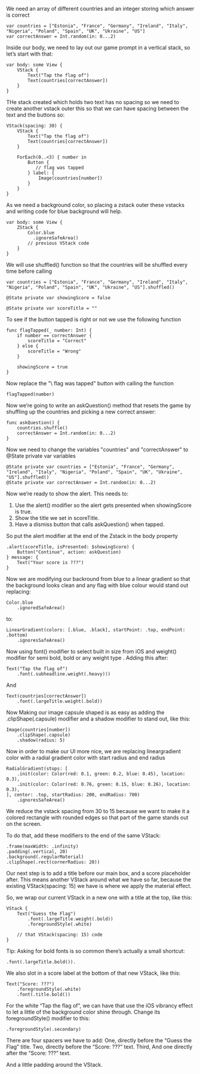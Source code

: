 We need an array of different countries and an integer storing which answer is correct
```
var countries = ["Estonia", "France", "Germany", "Ireland", "Italy", "Nigeria", "Poland", "Spain", "UK", "Ukraine", "US"]
var correctAnswer = Int.random(in: 0...2)
```

Inside our body, we need to lay out our game prompt in a vertical stack, so let’s start with that:
```
var body: some View {
    VStack {
        Text("Tap the flag of")
        Text(countries[correctAnswer])
    }
}
```

THe stack created which holds two text has no spacing so we need to create another vstack outer this so that we can have spacing between the text and the buttons so:
```
VStack(spacing: 30) {
    VStack {
        Text("Tap the flag of")
        Text(countries[correctAnswer])
    }

    ForEach(0..<3) { number in
        Button {
           // flag was tapped
        } label: {
            Image(countries[number])
        }
    }
}
```

As we need a background color, so placing a zstack outer these vstacks and writing code for blue background will help.
```
var body: some View {
    ZStack {
        Color.blue
          .ignoreSafeArea()
        // previous VStack code
    }
}
```

We will use shuffled() function so that the countries will be shuffled every time before calling
```
var countries = ["Estonia", "France", "Germany", "Ireland", "Italy", "Nigeria", "Poland", "Spain", "UK", "Ukraine", "US"].shuffled()
```

```
@State private var showingScore = false

@State private var scoreTitle = ""
```

To see if the button tapped is right or not we use the following function
```
func flagTapped(_ number: Int) {
    if number == correctAnswer {
        scoreTitle = "Correct"
    } else {
        scoreTitle = "Wrong"
    }

    showingScore = true
}
```

Now replace the "\\ flag was tapped" button with calling the function
```
flagTapped(number)
```

Now we’re going to write an askQuestion() method that resets the game by shuffling up the countries and picking a new correct answer:
```
func askQuestion() {
    countries.shuffle()
    correctAnswer = Int.random(in: 0...2)
}
```

Now we need to change the variables "countries" and "correctAnswer" to @State private var variables
```
@State private var countries = ["Estonia", "France", "Germany", "Ireland", "Italy", "Nigeria", "Poland", "Spain", "UK", "Ukraine", "US"].shuffled()
@State private var correctAnswer = Int.random(in: 0...2)
```

Now we’re ready to show the alert. This needs to:

1. Use the alert() modifier so the alert gets presented when showingScore is true.
2. Show the title we set in scoreTitle.
3. Have a dismiss button that calls askQuestion() when tapped.

So put the alert modifier at the end of the Zstack in the body property
```
.alert(scoreTitle, isPresented: $showingScore) {
    Button("Continue", action: askQuestion)
} message: {
    Text("Your score is ???")
}
```

Now we are modifying our backround from blue to a linear gradient so that the background looks clean and any flag with blue colour would stand out
replacing:
```
Color.blue
    .ignoredSafeArea()
```

to:
```
LinearGradient(colors: [.blue, .black], startPoint: .top, endPoint: .bottom)
    .ignoresSafeArea()
```

Now using font() modifier to select built in size from iOS and weight() modifier for semi bold, bold or any weight type .
Adding this after:
```
Text("Tap the flag of")
    .font(.subheadline.weight(.heavy)))
```
And 
```
Text(countries[correctAnswer])
    .font(.largeTitle.weight(.bold))
```

Now Making our image capsule shaped is as easy as adding the .clipShape(.capsule) modifier and a shadow modifier to stand out, like this:
```
Image(countries[number])
    .clipShape(.capsule)
    .shadow(radius: 5)
```

Now in order to make our UI more nice, we are replacing lineargradient color with a radial gradient color with start radius and end radius
```
RadialGradient(stops: [
    .init(color: Color(red: 0.1, green: 0.2, blue: 0.45), location: 0.3),
    .init(color: Color(red: 0.76, green: 0.15, blue: 0.26), location: 0.3),
], center: .top, startRadius: 200, endRadius: 700)
    .ignoresSafeArea()
```

We reduce the vstack spacing from 30 to 15 because we want to make it a colored rectangle with rounded edges so that part of the game stands out on the screen.

To do that, add these modifiers to the end of the same VStack:
```
.frame(maxWidth: .infinity)
.padding(.vertical, 20)
.background(.regularMaterial)
.clipShape(.rect(cornerRadius: 20))
```

Our next step is to add a title before our main box, and a score placeholder after. This means another VStack around what we have so far, because the existing VStack(spacing: 15) we have is where we apply the material effect.

So, we wrap our current VStack in a new one with a title at the top, like this:
```
VStack {
    Text("Guess the Flag")
        .font(.largeTitle.weight(.bold))
        .foregroundStyle(.white)

    // that VStack(spacing: 15) code
}
```

Tip:  Asking for bold fonts is so common there’s actually a small shortcut: 
```
.font(.largeTitle.bold()).
```

We  also slot in a score label at the bottom of that new VStack, like this:
```
Text("Score: ???")
    .foregroundStyle(.white)
    .font(.title.bold())
```

For the white “Tap the flag of”, we can have that use the iOS vibrancy effect to let a little of the background color shine through. Change its foregroundStyle() modifier to this:
```
.foregroundStyle(.secondary)
```

There are four spacers we have to add:
    One, directly before the “Guess the Flag” title.
    Two, directly before the “Score: ???” text.
    Third, And one directly after the “Score: ???” text.

And a little padding around the VStack.









